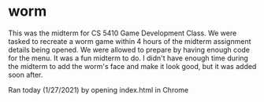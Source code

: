 # worm

This was the midterm for CS 5410 Game Development Class. We were tasked to recreate a worm game within 4 hours of the midterm assignment details being opened. We were allowed to prepare by having enough code for the menu. It was a fun midterm to do. I didn't have enough time during the midterm to add the worm's face and make it look good, but it was added soon after.

Ran today (1/27/2021) by opening index.html in Chrome
